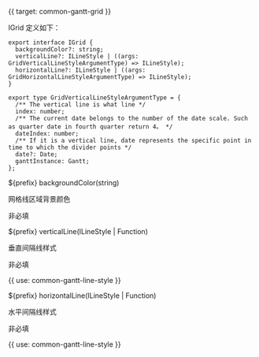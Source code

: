 {{ target: common-gantt-grid }}

IGrid 定义如下：

```
export interface IGrid {
  backgroundColor?: string;
  verticalLine?: ILineStyle | ((args: GridVerticalLineStyleArgumentType) => ILineStyle);
  horizontalLine?: ILineStyle | ((args: GridHorizontalLineStyleArgumentType) => ILineStyle);
}

export type GridVerticalLineStyleArgumentType = {
  /** The vertical line is what line */
  index: number;
  /** The current date belongs to the number of the date scale. Such as quarter date in fourth quarter return 4。 */
  dateIndex: number;
  /** If it is a vertical line, date represents the specific point in time to which the divider points */
  date?: Date;
  ganttInstance: Gantt;
};
```

${prefix} backgroundColor(string)

网格线区域背景颜色

非必填

${prefix} verticalLine(ILineStyle | Function)

垂直间隔线样式

非必填

{{ use: common-gantt-line-style }}

${prefix} horizontalLine(ILineStyle | Function)

水平间隔线样式

非必填

{{ use: common-gantt-line-style }}
